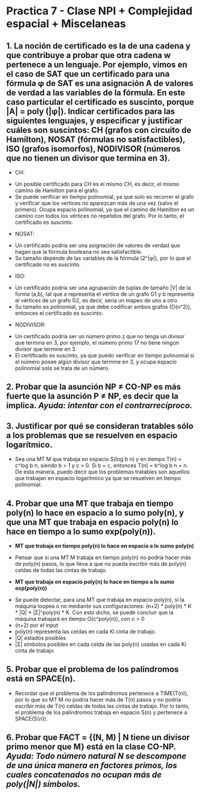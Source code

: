 # Practica 7 - Clase NPI + Complejidad espacial + Miscelaneas
## 1. La noción de certificado es la de una cadena y que contribuye a probar que otra cadena w pertenece a un lenguaje. Por ejemplo, vimos en el caso de SAT que un certificado para una fórmula φ de SAT es una asignación A de valores de verdad a las variables de la fórmula. En este caso particular el certificado es suscinto, porque |A| = poly (|φ|). Indicar certificados para las siguientes lenguajes, y especificar y justificar cuáles son suscintos: CH (grafos con circuito de Hamilton), NOSAT (fórmulas no satisfactibles), ISO (grafos isomorfos), NODIVISOR (números que no tienen un divisor que termina en 3).
- CH:
 + Un posible certificado para CH es el mismo CH, es decir, el mismo camino de Hamilton para el grafo.
 + Se puede verificar en tiempo polinomial, ya que solo es recorrer el grafo y verificar que los vértices no aparezcan más de una vez (salvo el primero). Ocupa espacio polinomial, ya que el camino de Hamilton es un camino con todos los vértices no repetidos del grafo. Por lo tanto, el certificado es suscinto.
- NOSAT:
 + Un certificado podría ser una asignación de valores de verdad que hagan que la fórmula booleana no sea satisfactible.
 + Su tamaño depende de las variables de la fórmula (2^|φ|), por lo que el certificado no es suscinto.
- ISO:
 + Un certificado podría ser una agrupación de tuplas de tamaño |V| de la forma (a,b), tal que a representa el vértice de un grafo G1 y b representa el vértices de un grafo G2, es decir, sería un mapeo de uno a otro
 + Su tamaño es polinomial, ya que debe codificar ambos grafos (O(n^2)), entonces el certificado es suscinto.
- NODIVISOR:
 + Un certificado podría ser un número primo z que no tenga un divisor que termina en 3, por ejemplo, el número primo 17 no tiene ningún divisor que termine en 3.
 + El certificado es suscinto, ya que puedo verificar en tiempo polinomial si el número posee algún divisor que termine en 3, y ocupa espacio polinomial solo se trata de un número.
## 2. Probar que la asunción NP ≠ CO-NP es más fuerte que la asunción P ≠ NP, es decir que la implica. *Ayuda: intentar con el contrarrecíproco.*
## 3. Justificar por qué se consideran tratables sólo a los problemas que se resuelven en espacio logarítmico.
- Sea una MT M que trabaja en espacio S(log b n) y en tiempo T(n) = c^log b n, siendo b > 1 y c > 0. Si b = c, entonces T(n) = b^log b n = n. De esta manera, puedo decir que los problemas tratables son aquellos que trabajan en espacio logaritmico ya que se resuelven en tiempo polinomial.
## 4. Probar que una MT que trabaja en tiempo poly(n) lo hace en espacio a lo sumo poly(n), y que una MT que trabaja en espacio poly(n) lo hace en tiempo a lo sumo exp(poly(n)).
- **MT que trabaja en tiempo poly(n) lo hace en espacio a lo sumo poly(n)**
 + Pensar que si una MT M trabaja en tiempo poly(n) no podría hacer más de poly(n) pasos, lo que lleva a que no pueda escribir más de poly(n) celdas de todas las cintas de trabajo.
- **MT que trabaja en espacio poly(n) lo hace en tiempo a lo sumo exp(poly(n))**
 + Se puede detectar, para una MT que trabaja en espacio poly(n), si la máquina loopea o no mediante sus configuraciones: (n+2) * poly(n) * K * |Q| * |Σ|^poly(n) * K. Con esto dicho, se puede concluir que la máquina trabajará en tiempo O(c^poly(n)), con c > 0
  + (n+2) por el input
  + poly(n) representa las celdas en cada Ki cinta de trabajo.
  + |Q| estados posibles
  + |Σ| símbolos posibles en cada celda de las poly(n) usadas en cada Ki cinta de trabajo
## 5. Probar que el problema de los palíndromos está en SPACE(n).
- Recordar que el problema de los palíndromos pertenece a TIME(T(n)), por lo que su MT M no podría hacer más de T(n) pasos y no podría escribir más de T(n) celdas de todas las cintas de trabajo. Por lo tanto, el problema de los palindromos trabaja en espacio S(n) y pertenece a SPACE(S(n)).
## 6. Probar que FACT = {(N, M) | N tiene un divisor primo menor que M} está en la clase CO-NP. *Ayuda: Todo número natural N se descompone de una única manera en factores primos, los cuales concatenados no ocupan más de poly(|N|) símbolos.*
